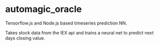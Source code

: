 # automagic_oracle

Tensorflow.js and Node.js based timeseries prediction NN.

Takes stock data from the IEX api and trains a neural net to predict next days closing value.
